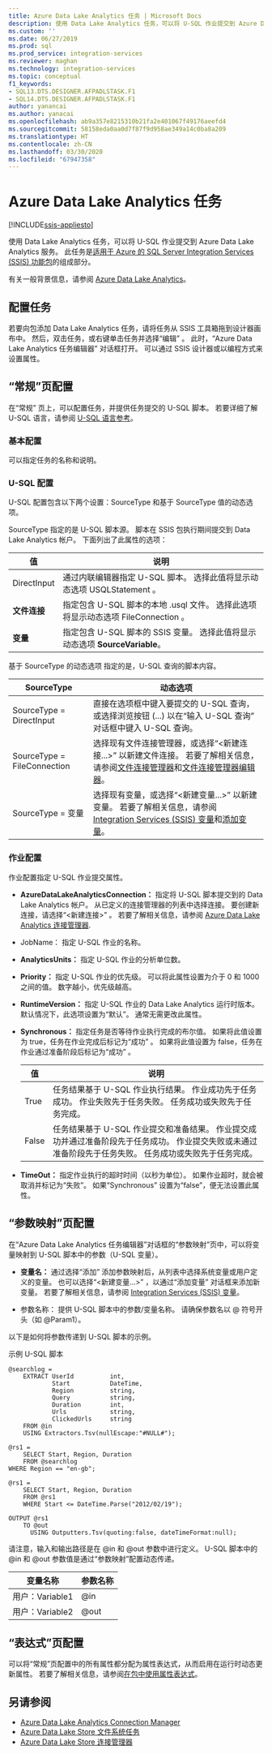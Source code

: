 ```yaml
---
title: Azure Data Lake Analytics 任务 | Microsoft Docs
description: 使用 Data Lake Analytics 任务，可以将 U-SQL 作业提交到 Azure Data Lake Analytics 服务。
ms.custom: ''
ms.date: 06/27/2019
ms.prod: sql
ms.prod_service: integration-services
ms.reviewer: maghan
ms.technology: integration-services
ms.topic: conceptual
f1_keywords:
- SQL13.DTS.DESIGNER.AFPADLSTASK.F1
- SQL14.DTS.DESIGNER.AFPADLSTASK.F1
author: yanancai
ms.author: yanacai
ms.openlocfilehash: ab9a357e8215310b21fa2e401067f49176aeefd4
ms.sourcegitcommit: 58158eda0aa0d7f87f9d958ae349a14c0ba8a209
ms.translationtype: HT
ms.contentlocale: zh-CN
ms.lasthandoff: 03/30/2020
ms.locfileid: "67947358"
---
```

# <a name="azure-data-lake-analytics-task"></a>Azure Data Lake Analytics 任务

[!INCLUDE[ssis-appliesto](../../includes/ssis-appliesto-ssvrpluslinux-asdb-asdw-xxx.md)]



使用 Data Lake Analytics 任务，可以将 U-SQL 作业提交到 Azure Data Lake Analytics 服务。 此任务是[适用于 Azure 的 SQL Server Integration Services (SSIS) 功能包](../../integration-services/azure-feature-pack-for-integration-services-ssis.md)的组成部分。

有关一般背景信息，请参阅 [Azure Data Lake Analytics](https://azure.microsoft.com/services/data-lake-analytics/)。

## <a name="configure-the-task"></a>配置任务

若要向包添加 Data Lake Analytics 任务，请将任务从 SSIS 工具箱拖到设计器画布中。 然后，双击任务，或右键单击任务并选择“编辑”  。 此时，“Azure Data Lake Analytics 任务编辑器”  对话框打开。 可以通过 SSIS 设计器或以编程方式来设置属性。

## <a name="general-page-configuration"></a>“常规”页配置

在“常规”  页上，可以配置任务，并提供任务提交的 U-SQL 脚本。 若要详细了解 U-SQL 语言，请参阅 [U-SQL 语言参考](/u-sql/)。

### <a name="basic-configuration"></a>基本配置

可以指定任务的名称和说明。

### <a name="u-sql-configuration"></a>U-SQL 配置

U-SQL 配置包含以下两个设置：SourceType  和基于 SourceType  值的动态选项。 

SourceType  指定的是 U-SQL 脚本源。 脚本在 SSIS 包执行期间提交到 Data Lake Analytics 帐户。 下面列出了此属性的选项：

|值|说明|  
|-----------|-----------------|  
|DirectInput |通过内联编辑器指定 U-SQL 脚本。 选择此值将显示动态选项 USQLStatement  。|  
|**文件连接**|指定包含 U-SQL 脚本的本地 .usql 文件。 选择此选项将显示动态选项 FileConnection  。|  
|**变量**|指定包含 U-SQL 脚本的 SSIS 变量。 选择此值将显示动态选项 **SourceVariable**。|

基于 SourceType 的动态选项  指定的是，U-SQL 查询的脚本内容。 

|SourceType|动态选项|  
|-----------|-----------------|  
|SourceType = DirectInput |直接在选项框中键入要提交的 U-SQL 查询，或选择浏览按钮 (...) 以在“输入 U-SQL 查询”  对话框中键入 U-SQL 查询。|  
|SourceType = FileConnection |选择现有文件连接管理器，或选择“<新建连接...>”  以新建文件连接。 若要了解相关信息，请参阅[文件连接管理器](../../integration-services/connection-manager/file-connection-manager.md)和[文件连接管理器编辑器](../../integration-services/connection-manager/file-connection-manager-editor.md)。|  
|SourceType = 变量 |选择现有变量，或选择“\<新建变量...>”  以新建变量。 若要了解相关信息，请参阅 [Integration Services &#40;SSIS&#41; 变量](../../integration-services/integration-services-ssis-variables.md)和[添加变量](https://msdn.microsoft.com/library/d09b5d31-433f-4f7c-8c68-9df3a97785d5)。|


### <a name="job-configuration"></a>作业配置
作业配置指定 U-SQL 作业提交属性。

- **AzureDataLakeAnalyticsConnection：** 指定将 U-SQL 脚本提交到的 Data Lake Analytics 帐户。 从已定义的连接管理器的列表中选择连接。 要创建新连接，请选择“<新建连接>”  。 若要了解相关信息，请参阅 [Azure Data Lake Analytics 连接管理器](../../integration-services/connection-manager/azure-data-lake-analytics-connection-manager.md).

- JobName：  指定 U-SQL 作业的名称。 
- **AnalyticsUnits：** 指定 U-SQL 作业的分析单位数。
- **Priority：** 指定 U-SQL 作业的优先级。 可以将此属性设置为介于 0 和 1000 之间的值。 数字越小，优先级越高。
- **RuntimeVersion：** 指定 U-SQL 作业的 Data Lake Analytics 运行时版本。 默认情况下，此选项设置为“默认”。 通常无需更改此属性。
- **Synchronous：** 指定任务是否等待作业执行完成的布尔值。 如果将此值设置为 true，任务在作业完成后标记为“成功”  。 如果将此值设置为 false，任务在作业通过准备阶段后标记为“成功”  。

  |值|说明|
  |-----------|-----------------|
  |True|任务结果基于 U-SQL 作业执行结果。 作业成功先于任务成功。 作业失败先于任务失败。 任务成功或失败先于任务完成。|
  |False|任务结果基于 U-SQL 作业提交和准备结果。 作业提交成功并通过准备阶段先于任务成功。 作业提交失败或未通过准备阶段先于任务失败。 任务成功或失败先于任务完成。|

- **TimeOut：** 指定作业执行的超时时间（以秒为单位）。 如果作业超时，就会被取消并标记为“失败”。 如果“Synchronous”  设置为“false”，便无法设置此属性。

## <a name="parameter-mapping-page-configuration"></a>“参数映射”页配置

在“Azure Data Lake Analytics 任务编辑器”对话框的“参数映射”页中，可以将变量映射到 U-SQL 脚本中的参数（U-SQL 变量）。

- **变量名：** 通过选择“添加”  添加参数映射后，从列表中选择系统变量或用户定义的变量。 也可以选择“<新建变量...>”  ，以通过“添加变量”  对话框来添加新变量。 若要了解相关信息，请参阅 [Integration Services &#40;SSIS&#41; 变量](../../integration-services/integration-services-ssis-variables.md)。  

- 参数名称：  提供 U-SQL 脚本中的参数/变量名称。 请确保参数名以 \@ 符号开头（如 \@Param1）。 

以下是如何将参数传递到 U-SQL 脚本的示例。

示例 U-SQL 脚本 
```
@searchlog =
    EXTRACT UserId          int,
            Start           DateTime,
            Region          string,
            Query           string,
            Duration        int,
            Urls            string,
            ClickedUrls     string
    FROM @in
    USING Extractors.Tsv(nullEscape:"#NULL#");

@rs1 =
    SELECT Start, Region, Duration
    FROM @searchlog
WHERE Region == "en-gb";

@rs1 =
    SELECT Start, Region, Duration
    FROM @rs1
    WHERE Start <= DateTime.Parse("2012/02/19");

OUTPUT @rs1   
    TO @out
      USING Outputters.Tsv(quoting:false, dateTimeFormat:null);
```

请注意，输入和输出路径是在 \@in 和 \@out 参数中进行定义。 U-SQL 脚本中的 \@in 和 \@out 参数值是通过“参数映射”配置动态传递。

|变量名称|参数名称|
|-------------|--------------|
|用户：Variable1|\@in|
|用户：Variable2|\@out| 

## <a name="expression-page-configuration"></a>“表达式”页配置

可以将“常规”页配置中的所有属性都分配为属性表达式，从而启用在运行时动态更新属性。 若要了解相关信息，请参阅[在包中使用属性表达式](../../integration-services/expressions/use-property-expressions-in-packages.md)。

## <a name="see-also"></a>另请参阅
- [Azure Data Lake Analytics Connection Manager](../../integration-services/connection-manager/azure-data-lake-analytics-connection-manager.md)
- [Azure Data Lake Store 文件系统任务](../../integration-services/control-flow/azure-data-lake-store-file-system-task.md)
- [Azure Data Lake Store 连接管理器](../../integration-services/connection-manager/azure-data-lake-store-connection-manager.md)

